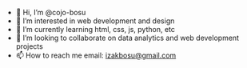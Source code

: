 - 👋 Hi, I’m @cojo-bosu
- 👀 I’m interested in web development and design
- 🌱 I’m currently learning html, css, js, python, etc
- 💞️ I’m looking to collaborate on data analytics and web development projects
- 📫 How to reach me email: izakbosu@gmail.com

<!---
cojo-bosu/cojo-bosu is a ✨ special ✨ repository because its `README.md` (this file) appears on your GitHub profile.
You can click the Preview link to take a look at your changes.
--->
